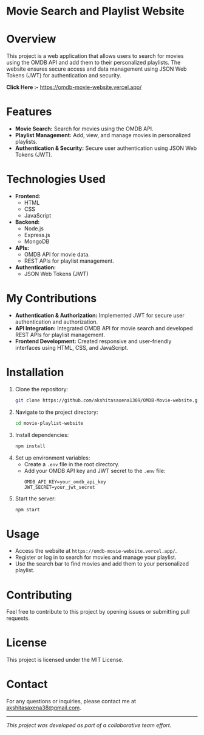 # Movie Search and Playlist Website

# Overview
This project is a web application that allows users to search for movies using the OMDB API and add them to their personalized playlists. The website ensures secure access and data management using JSON Web Tokens (JWT) for authentication and security.

**Click Here :-** https://omdb-movie-website.vercel.app/

# Features
- **Movie Search:** Search for movies using the OMDB API.
- **Playlist Management:** Add, view, and manage movies in personalized playlists.
- **Authentication & Security:** Secure user authentication using JSON Web Tokens (JWT).

# Technologies Used
- **Frontend:**
  - HTML
  - CSS
  - JavaScript
- **Backend:**
  - Node.js
  - Express.js
  - MongoDB
- **APIs:**
  - OMDB API for movie data.
  - REST APIs for playlist management.
- **Authentication:**
  - JSON Web Tokens (JWT)

# My Contributions
- **Authentication & Authorization:** Implemented JWT for secure user authentication and authorization.
- **API Integration:** Integrated OMDB API for movie search and developed REST APIs for playlist management.
- **Frontend Development:** Created responsive and user-friendly interfaces using HTML, CSS, and JavaScript.

# Installation
1. Clone the repository:
    ```sh
    git clone https://github.com/akshitasaxena1309/OMDB-Movie-website.git
    ```
2. Navigate to the project directory:
    ```sh
    cd movie-playlist-website
    ```
3. Install dependencies:
    ```sh
    npm install
    ```
4. Set up environment variables:
    - Create a `.env` file in the root directory.
    - Add your OMDB API key and JWT secret to the `.env` file:
        ```
        OMDB_API_KEY=your_omdb_api_key
        JWT_SECRET=your_jwt_secret
        ```
5. Start the server:
    ```sh
    npm start
    ```

# Usage
- Access the website at `https://omdb-movie-website.vercel.app/`.
- Register or log in to search for movies and manage your playlist.
- Use the search bar to find movies and add them to your personalized playlist.

# Contributing
Feel free to contribute to this project by opening issues or submitting pull requests.

# License
This project is licensed under the MIT License.

# Contact
For any questions or inquiries, please contact me at akshitasaxena38@gmail.com.

---

*This project was developed as part of a collaborative team effort.*
